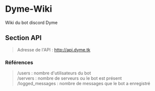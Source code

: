 # Dyme-Wiki
Wiki du bot discord Dyme

## Section API

> Adresse de l'API : http://api.dyme.tk


### Références

> /users : nombre d'utilisateurs du bot  
> /servers : nombre de serveurs ou le bot est présent  
> /logged_messages : nombre de messages que le bot a enregistré  
